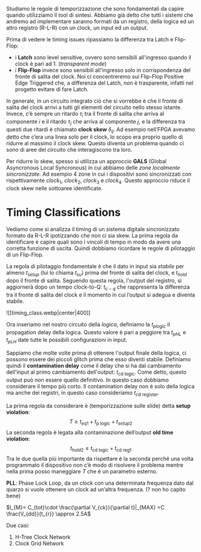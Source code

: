 Studiamo le regole di temporizzazione che sono fondamentali da capire quando utilizziamo il tool di sintesi. 
Abbiamo già detto che tutti i sistemi che andremo ad implementare saranno formati da un registro, della logica ed un altro registro (R-L-R) con un clock, un input ed un output. 

Prima di vedere le timing issues ripassiamo la differenza tra Latch e Flip-Flop: 
- i **Latch** sono level sensitive, ovvero sono sensibili all'ingresso quando il clock è pari ad 1. (*transparent mode*)
- i **Flip-Flop** invece sono sensibili all'ingresso solo in corrispondenza del fronte di salita del clock.
Noi ci concentreremo sui Flip-Flop Positive Edge Triggered che, a differenza del Latch, *non* è trasparente, infatti nel progetto evitare di fare Latch. 

In generale, in un circuito integrato ciò che si vorrebbe è che il fronte di salita del clock arrivi a tutti gli elementi del circuito nello stesso istante. Invece, c’è sempre un ritardo $\tau_{i}$ tra il fronte di salita che arriva al componente $i$ e il ritardo $\tau_{j}$ che arriva al componente $j$, e la differenza tra questi due ritardi è chiamato **clock skew** $\delta_{ij}$.
Ad esempio nell’FPGA avevamo detto che c’era una linea solo per il clock, lo scopo era proprio quello di ridurre al massimo il clock skew. Questo diventa un problema quando ci sono di aree del circuito che interagiscono tra loro. 

Per ridurre lo skew, spesso si utilizza un approccio **GALS** (Global Asyncronous Local Syncronous) in cui abbiamo delle *zone localmente sincronizzate*. Ad esempio 4 zone in cui i dispositivi sono sincronizzati con rispettivamente $clock_{1}$, $clock_{2}$, $clock_{3}$ e $clock_{4}$. Questo approccio riduce il clock skew nelle sottoaree identificate. 

# Timing Classifications

Vediamo come si analizza il timing di un sistema digitale sincronizzato formato da R-L-R ipotizzando che non ci sia skew.
La prima regola da identificare è capire quali sono i vincoli di tempo in modo da avere una corretta funzione di uscita. Quindi dobbiamo ricordare le regole di pilotaggio di un Flip-Flop. 

La regola di pilotaggio fondamentale è che il dato in input sia *stabile* per almeno $t_{setup}$ (lui lo chiama $t_{su}$) prima del fronte di salita del clock, e $t_{hold}$ dopo il fronte di salita. Seguendo questa regola, l'output del registro, si aggiornerà dopo un tempo clock-to-Q: $t_{c-q}$ che rappresenta la differenza tra il fronte di salita del clock e il momento in cui l’output si adegua e diventa stabile.

![[timing_class.webp|center|400]]

Ora inseriamo nel nostro circuito della *logica*, definiamo la $t_{plogic}$ il propagation delay della logica. Questo valore è pari a peggiore tra $t_{pHL}$ e $t_{pLH}$ date tutte le possibili configurazioni in input.

Sappiamo che molte volte prima di ottenere l'output finale della logica, ci possono essere dei piccoli glitch prima che esso diventi stabile. Definiamo quindi il **contamination delay** come il delay che si ha dal cambiamento dell'input al primo cambiamento dell'output: $t_{\text{cd logic}}$. Come detto, questo output può non essere quello definitivo. In questo caso dobbiamo considerare il tempo più corto. 
Il contamination delay non è solo della logica ma anche dei registri, in questo caso consideriamo $t_{\text{cd register}}$.

La prima regola da considerare è (temporizzazione sulle slide) detta **setup violation**:
$$T \ge t_{eq1}+t_{\text{p logic}}+t_{setup2}$$
La seconda regola è legata alla contaminazione dell’output **old time violation**: 
$$t_{hold2} \le t_{\text{cd logic}}+t_{\text{cd reg1}}$$
Tra le due quella più importante da rispettare è la seconda perché una volta programmato il dispositivo non c’è modo di risolvere il problema mentre nella prima posso maneggiare $T$ che è un parametro esterno.

**PLL**: Phase Lock Loop, da un clock con una determinata frequenza dato dal quarzo si vuole ottenere un clock ad un’altra frequenza. (? non ho capito bene)

$I_{M}= C_{tot}\cdot \frac{\partial V_{ck}}{\partial t}|_{MAX} =C \frac{V_{dd}}{t_{r}} \approx 2.5A$

Due casi:
1. H-Tree Clock Network
2. Clock Grid Network

